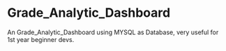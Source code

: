 # Grade_Analytic_Dashboard
An Grade_Analytic_Dashboard using MYSQL as Database, very useful for 1st year beginner devs.

